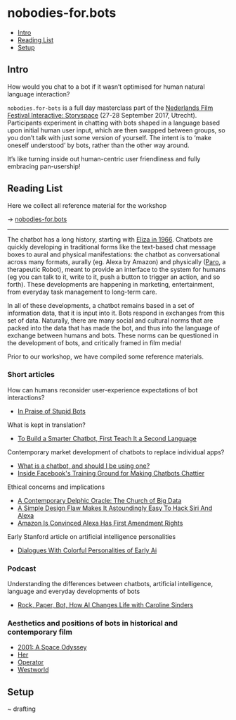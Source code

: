 nobodies-for.bots
=================

* [Intro](#intro)
* [Reading List](#reading-list)
* [Setup](#setup)

## Intro

How would you chat to a bot if it wasn’t optimised for human natural language interaction?

`nobodies.for-bots` is a full day masterclass part of the [Nederlands Film Festival Interactive: Storyspace](https://www.filmfestival.nl/profs_nl/nff-interactive-storyspace/) (27-28 September 2017, Utrecht). Participants experiment in chatting with bots shaped in a language based upon initial human user input, which are then swapped between groups, so you don’t talk with just some version of yourself. The intent is to ‘make oneself understood’ by bots, rather than the other way around.

It’s like turning inside out human-centric user friendliness and fully embracing pan-usership!

## Reading List

Here we collect all reference material for the workshop  

→ [nobodies-for.bots](https://www.are.na/andre-fincato/nobodies-for-bots)  

* * *

The chatbot has a long history, starting with [Eliza in 1966](https://futurism.com/images/the-history-of-chatbots-infographic). Chatbots are quickly developing in traditional forms like the text-based chat message boxes to aural and physical manifestations: the chatbot as conversational across many formats, aurally (eg. Alexa by Amazon) and physically ([Paro](https://en.wikipedia.org/wiki/Paro_(robot)), a therapeutic Robot), meant to provide an interface to the system for humans (eg you can talk to it, write to it, push a button to trigger an action, and so forth). These developments are happening in marketing, entertainment, from everyday task management to long-term care. 

In all of these developments, a chatbot remains based in a set of information data, that it is input into it. Bots respond in exchanges from this set of data. Naturally, there are many social and cultural norms that are packed into the data that has made the bot, and thus into the language of exchange between humans and bots. These norms can be questioned in the development of bots, and critically framed in film media!

Prior to our workshop, we have compiled some reference materials. 

### Short articles

How can humans reconsider user-experience expectations of bot interactions? 

- [In Praise of Stupid Bots](http://nymag.com/selectall/2016/09/in-praise-of-stupid-bots.html)

What is kept in translation? 

- [To Build a Smarter Chatbot, First Teach It a Second Language](https://www.technologyreview.com/s/608382/to-build-a-smarter-chatbot-first-teach-it-a-second-language/)

Contemporary market development of chatbots to replace individual apps?  

- [What is a chatbot, and should I be using one?](https://www.theguardian.com/technology/2016/apr/06/what-is-chat-bot-kik-bot-shop-messaging-platform)
- [Inside Facebook's Training Ground for Making Chatbots Chattier](https://www.wired.com/2017/05/inside-facebooks-training-ground-making-chatbots-chattier/)

Ethical concerns and implications

- [A Contemporary Delphic Oracle: The Church of Big Data](http://www.furtherfield.org/features/contemporary-delphic-oracle-church-big-data)
- [A Simple Design Flaw Makes It Astoundingly Easy To Hack Siri And Alexa](https://www.fastcodesign.com/90139019/a-simple-design-flaw-makes-it-astoundingly-easy-to-hack-siri-and-alexa)
- [Amazon Is Convinced Alexa Has First Amendment Rights](https://futurism.com/amazon-protests-warrant-for-voice-recordings-between-its-ai-and-a-murder-suspect/)

Early Stanford article on artificial intelligence personalities

- [Dialogues With Colorful Personalities of Early Ai](https://web.stanford.edu/group/SHR/4-2/text/dialogues.html)

### Podcast

Understanding the differences between chatbots, artificial intelligence, language and everyday developments of bots

- [Rock, Paper, Bot, How AI Changes Life with Caroline Sinders](https://soundcloud.com/mindfulcyborgs/pending-mindful-cyborgs-episode-77)

### Aesthetics and positions of bots in historical and contemporary film

- [2001: A Space Odyssey](https://www.youtube.com/watch?v=qDrDUmuUBTo)
- [Her](https://www.youtube.com/watch?v=S7t4r2G2XCE)
- [Operator](https://www.youtube.com/watch?v=2PYaZxr0YRU)
- [Westworld](https://www.youtube.com/watch?v=IuS5huqOND4)

## Setup

~ drafting